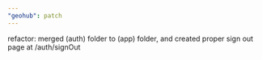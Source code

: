 ```yaml
---
"geohub": patch
---
```


refactor: merged (auth) folder to (app) folder, and created proper sign out page at /auth/signOut
